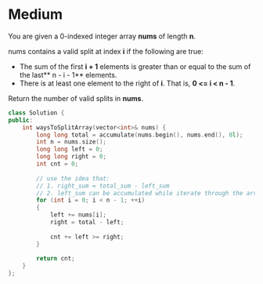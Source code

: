 # Medium

You are given a 0-indexed integer array **nums** of length **n**.

nums contains a valid split at index **i** if the following are true:

- The sum of the first **i + 1** elements is greater than or equal to the sum of the last** n - i - 1** elements.
- There is at least one element to the right of **i**. That is, **0 <= i < n - 1**.

Return the number of valid splits in **nums**.

```cpp
class Solution {
public:
    int waysToSplitArray(vector<int>& nums) {
        long long total = accumulate(nums.begin(), nums.end(), 0l);
        int n = nums.size();
        long long left = 0;
        long long right = 0;
        int cnt = 0;
        
        // use the idea that: 
        // 1. right_sum = total_sum - left_sum
        // 2. left_sum can be accumulated while iterate through the array.
        for (int i = 0; i < n - 1; ++i)
        {
            left += nums[i];
            right = total - left;
            
            cnt += left >= right;
        }
        
        return cnt;
    }
};
```
